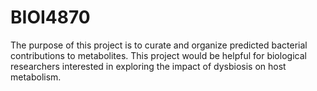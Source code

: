 # BIOI4870
The purpose of this project is to curate and organize predicted bacterial contributions to metabolites. This project would be helpful for biological researchers interested in exploring the impact of dysbiosis on host metabolism.
